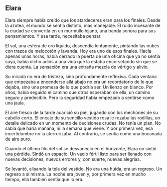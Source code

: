 ## Elara


Elara siempre había creído que los atardeceres eran para los finales. Desde la azotea, el mundo se sentía distinto, más manejable. El ruido incesante de la ciudad se convertía en un murmullo lejano, una banda sonora para sus pensamientos. Y esa tarde, necesitaba pensar.

El sol, una esfera de oro líquido, descendía lentamente, pintando las nubes con trazos de melocotón y lavanda. Hoy era uno de esos finales. Hacía apenas unas horas, había cerrado la puerta de una oficina que ya no sentía suya, había dicho adiós a una vida que la estaba encorsetando sin que se diera cuenta. La sensación era una extraña mezcla de vértigo y alivio.

Su mirada no era de tristeza, sino profundamente reflexiva. Cada ventana que empezaba a encenderse allá abajo no era un recordatorio de lo que dejaba, sino una promesa de lo que podría ser. Un lienzo en blanco. Por años, había seguido el camino que otros esperaban de ella, un camino seguro y predecible. Pero la seguridad había empezado a sentirse como una jaula.

El aire fresco de la tarde acarició su piel, jugando con los mechones de su cabello corto. El encaje de su sencillo vestido rosa le rozaba las rodillas, un detalle delicado en un momento de decisiones crudas. No tenía un plan. No sabía qué haría mañana, ni la semana que viene. Y por primera vez, esa incertidumbre no la aterrorizaba. Al contrario, se sentía como una bocanada de aire puro.

Cuando el último filo del sol se desvaneció en el horizonte, Elara no sintió una pérdida. Sintió un espacio. Un vacío fértil listo para ser llenado con nuevas decisiones, nuevos errores y, con suerte, nuevas alegrías.

Se levantó, alisando la tela del vestido. No era una huida, era un regreso. Un regreso a sí misma. La noche era joven y, por primera vez en mucho tiempo, ella también sentía que lo era.